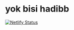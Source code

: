 # yok bisi hadibb
[![Netlify Status](https://api.netlify.com/api/v1/badges/e03f70ec-8414-4c7c-afe9-8fc6d092f274/deploy-status)](https://app.netlify.com/projects/mxanew/deploys)
